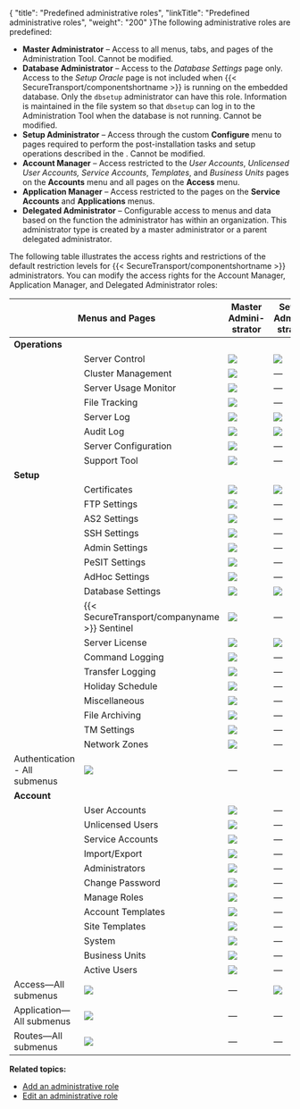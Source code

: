 {
    "title": "Predefined administrative roles",
    "linkTitle": "Predefined administrative roles",
    "weight": "200"
}The following administrative roles are predefined:

-   **Master Administrator** – Access to all menus, tabs, and pages of the Administration Tool. Cannot be modified.
-   **Database Administrator** – Access to the *Database Settings* page only. Access to the *Setup Oracle* page is not included when {{< SecureTransport/componentshortname >}} is running on the embedded database. Only the `dbsetup` administrator can have this role. Information is maintained in the file system so that `dbsetup` can log in to the Administration Tool when the database is not running. Cannot be modified.
-   **Setup Administrator** – Access through the custom **Configure** menu to pages required to perform the post-installation tasks and setup operations described in the . Cannot be modified.
-   **Account Manager** – Access restricted to the *User Accounts*, **Unlicensed User Accounts*, Service Accounts*, *Templates*, and *Business Units* pages on the **Accounts** menu and all pages on the **Access** menu.
-   **Application Manager** – Access restricted to the pages on the **Service Accounts** and **Applications** menus.
-   **Delegated Administrator** – Configurable access to menus and data based on the function the administrator has within an organization. This administrator type is created by a master administrator or a parent delegated administrator.

The following table illustrates the access rights and restrictions of the default restriction levels for {{< SecureTransport/componentshortname  >}} administrators. You can modify the access rights for the Account Manager, Application Manager, and Delegated Administrator roles:

<table>
   <thead>
      <tr>
<th colspan="2" class="HeadE-Column1-Header1">Menus and Pages         </th>
<th style="text-align: center;" class="HeadE-Column1-Header1">Master<br />
Admini-<br />
strator         </th>
<th style="text-align: center;" class="HeadE-Column1-Header1">Setup<br />
Admini-<br />
strator         </th>
<th style="text-align: center;" class="HeadE-Column1-Header1">Account<br />
Manager         </th>
<th style="text-align: center;" class="HeadE-Column1-Header1">Applica-<br />
tion<br />
Manager         </th>
<th style="text-align: center;" class="HeadD-Column1-Header1">Delegated<br />
Admini-<br />
strator         </th>
      </tr>
   </thead>
   <tbody>
      <tr>
         <td><strong>Operations</strong>         </td>
         <td>          </td>
         <td>          </td>
         <td>          </td>
         <td>          </td>
         <td>         </td>
      </tr>
      <tr>
         <td>          </td>
         <td>Server Control         </td>
         <td><img src="/Images/SecureTransport/Checkmark_10x9.png" />         </td>
         <td><img src="/Images/SecureTransport/Checkmark_11x10.png" />         </td>
         <td>—         </td>
         <td>—         </td>
         <td>—         </td>
      </tr>
      <tr>
         <td>          </td>
         <td>Cluster Management         </td>
         <td><img src="/Images/SecureTransport/Checkmark_11x10.png" />         </td>
         <td>—         </td>
         <td>—         </td>
         <td>—         </td>
         <td>—         </td>
      </tr>
      <tr>
         <td>          </td>
         <td>Server Usage Monitor         </td>
         <td><img src="/Images/SecureTransport/Checkmark_11x10.png" />         </td>
         <td>—         </td>
         <td>—         </td>
         <td>—         </td>
         <td>—         </td>
      </tr>
      <tr>
         <td>          </td>
         <td>File Tracking         </td>
         <td><img src="/Images/SecureTransport/Checkmark_11x10.png" />         </td>
         <td>—         </td>
         <td>—         </td>
         <td>—         </td>
         <td><img src="/Images/SecureTransport/Checkmark_11x10.png" />         </td>
      </tr>
      <tr>
         <td>          </td>
         <td>Server Log         </td>
         <td><img src="/Images/SecureTransport/Checkmark_11x10.png" />         </td>
         <td><img src="/Images/SecureTransport/Checkmark_11x10.png" />         </td>
         <td>—         </td>
         <td>—         </td>
         <td>—         </td>
      </tr>
      <tr>
         <td>          </td>
         <td>Audit Log         </td>
         <td><img src="/Images/SecureTransport/Checkmark_11x10.png" />         </td>
         <td><img src="/Images/SecureTransport/Checkmark_11x10.png" />         </td>
         <td>—         </td>
         <td>—         </td>
         <td><img src="/Images/SecureTransport/Checkmark_12x11.png" />         </td>
      </tr>
      <tr>
         <td>          </td>
         <td>Server Configuration         </td>
         <td><img src="/Images/SecureTransport/Checkmark_11x10.png" />         </td>
         <td>—         </td>
         <td>—         </td>
         <td>—         </td>
         <td>—         </td>
      </tr>
      <tr>
         <td>          </td>
         <td>Support Tool         </td>
         <td><img src="/Images/SecureTransport/Checkmark_11x10.png" />         </td>
         <td>—         </td>
         <td>—         </td>
         <td>—         </td>
         <td>—         </td>
      </tr>
      <tr>
         <td><strong>Setup</strong>         </td>
         <td>          </td>
         <td>          </td>
         <td>          </td>
         <td>          </td>
         <td>         </td>
      </tr>
      <tr>
         <td>          </td>
         <td>Certificates         </td>
         <td><img src="/Images/SecureTransport/Checkmark_11x10.png" />         </td>
         <td><img src="/Images/SecureTransport/Checkmark_11x10.png" />         </td>
         <td>—         </td>
         <td>—         </td>
         <td>—         </td>
      </tr>
      <tr>
         <td>          </td>
         <td>FTP Settings         </td>
         <td><img src="/Images/SecureTransport/Checkmark_11x10.png" />         </td>
         <td>—         </td>
         <td>—         </td>
         <td>—         </td>
         <td>—         </td>
      </tr>
      <tr>
         <td>          </td>
         <td>AS2 Settings         </td>
         <td><img src="/Images/SecureTransport/Checkmark_11x10.png" />         </td>
         <td>—         </td>
         <td>—         </td>
         <td>—         </td>
         <td>—         </td>
      </tr>
      <tr>
         <td>          </td>
         <td>SSH Settings         </td>
         <td><img src="/Images/SecureTransport/Checkmark_11x10.png" />         </td>
         <td>—         </td>
         <td>—         </td>
         <td>—         </td>
         <td>—         </td>
      </tr>
      <tr>
         <td>          </td>
         <td>Admin Settings         </td>
         <td><img src="/Images/SecureTransport/Checkmark_11x10.png" />         </td>
         <td>—         </td>
         <td>—         </td>
         <td>—         </td>
         <td>—         </td>
      </tr>
      <tr>
         <td>          </td>
         <td>PeSIT Settings         </td>
         <td><img src="/Images/SecureTransport/Checkmark_11x10.png" />         </td>
         <td>—         </td>
         <td>—         </td>
         <td>—         </td>
         <td>—         </td>
      </tr>
      <tr>
         <td>          </td>
         <td>AdHoc Settings         </td>
         <td><img src="/Images/SecureTransport/Checkmark_11x10.png" />         </td>
         <td>—         </td>
         <td>—         </td>
         <td>—         </td>
         <td>—         </td>
      </tr>
      <tr>
         <td>          </td>
         <td>Database Settings         </td>
         <td><img src="/Images/SecureTransport/Checkmark_11x10.png" />         </td>
         <td><img src="/Images/SecureTransport/Checkmark_11x10.png" />         </td>
         <td>—         </td>
         <td>—         </td>
         <td>—         </td>
      </tr>
      <tr>
         <td>          </td>
         <td>{{< SecureTransport/companyname  >}} Sentinel         </td>
         <td><img src="/Images/SecureTransport/Checkmark_11x10.png" />         </td>
         <td>—         </td>
         <td>—         </td>
         <td>—         </td>
         <td>—         </td>
      </tr>
      <tr>
         <td>          </td>
         <td>Server License         </td>
         <td><img src="/Images/SecureTransport/Checkmark_11x10.png" />         </td>
         <td><img src="/Images/SecureTransport/Checkmark_11x10.png" />         </td>
         <td>—         </td>
         <td>—         </td>
         <td>—         </td>
      </tr>
      <tr>
         <td>          </td>
         <td>Command Logging         </td>
         <td><img src="/Images/SecureTransport/Checkmark_11x10.png" />         </td>
         <td>—         </td>
         <td>—         </td>
         <td>—         </td>
         <td>—         </td>
      </tr>
      <tr>
         <td>          </td>
         <td>Transfer Logging         </td>
         <td><img src="/Images/SecureTransport/Checkmark_11x10.png" />         </td>
         <td>—         </td>
         <td>—         </td>
         <td>—         </td>
         <td>—         </td>
      </tr>
      <tr>
         <td>          </td>
         <td>Holiday Schedule         </td>
         <td><img src="/Images/SecureTransport/Checkmark_11x10.png" />         </td>
         <td>—         </td>
         <td>—         </td>
         <td>—         </td>
         <td>—         </td>
      </tr>
      <tr>
         <td>          </td>
         <td>Miscellaneous         </td>
         <td><img src="/Images/SecureTransport/Checkmark_11x10.png" />         </td>
         <td>—         </td>
         <td>—         </td>
         <td>—         </td>
         <td>—         </td>
      </tr>
      <tr>
         <td>          </td>
         <td>File Archiving         </td>
         <td><img src="/Images/SecureTransport/Checkmark_11x10.png" />         </td>
         <td>—         </td>
         <td>—         </td>
         <td>—         </td>
         <td>—         </td>
      </tr>
      <tr>
         <td>          </td>
         <td>TM Settings         </td>
         <td><img src="/Images/SecureTransport/Checkmark_11x10.png" />         </td>
         <td>—         </td>
         <td>—         </td>
         <td>—         </td>
         <td>—         </td>
      </tr>
      <tr>
         <td>          </td>
         <td>Network Zones         </td>
         <td><img src="/Images/SecureTransport/Checkmark_11x10.png" />         </td>
         <td>—         </td>
         <td>—         </td>
         <td>—         </td>
         <td>—         </td>
      </tr>
      <tr>
         <td>Authentication - All submenus         </td>
         <td><img src="/Images/SecureTransport/Checkmark_11x10.png" />         </td>
         <td>—         </td>
         <td>—         </td>
         <td>—         </td>
         <td>—         </td>
      </tr>
      <tr>
         <td><strong>Account</strong>         </td>
         <td>          </td>
         <td>          </td>
         <td>          </td>
         <td>          </td>
         <td>         </td>
      </tr>
      <tr>
         <td>          </td>
         <td>User Accounts         </td>
         <td><img src="/Images/SecureTransport/Checkmark_11x10.png" />         </td>
         <td>—         </td>
         <td><img src="/Images/SecureTransport/Checkmark_11x10.png" />         </td>
         <td>—         </td>
         <td><img src="/Images/SecureTransport/Checkmark_11x10.png" />         </td>
      </tr>
      <tr>
         <td>          </td>
         <td>Unlicensed Users         </td>
         <td><img src="/Images/SecureTransport/Checkmark_11x10.png" />         </td>
         <td>—         </td>
         <td><img src="/Images/SecureTransport/Checkmark_11x10.png" />         </td>
         <td>—         </td>
         <td><img src="/Images/SecureTransport/Checkmark_11x10.png" />         </td>
      </tr>
      <tr>
         <td>          </td>
         <td>Service Accounts         </td>
         <td><img src="/Images/SecureTransport/Checkmark_11x10.png" />         </td>
         <td>—         </td>
         <td><img src="/Images/SecureTransport/Checkmark_11x10.png" />         </td>
         <td><img src="/Images/SecureTransport/Checkmark_11x10.png" />         </td>
         <td><img src="/Images/SecureTransport/Checkmark_11x10.png" />         </td>
      </tr>
      <tr>
         <td>          </td>
         <td>Import/Export         </td>
         <td><img src="/Images/SecureTransport/Checkmark_11x10.png" />         </td>
         <td>—         </td>
         <td>—         </td>
         <td>—         </td>
         <td><img src="/Images/SecureTransport/Checkmark_11x10.png" />         </td>
      </tr>
      <tr>
         <td>          </td>
         <td>Administrators         </td>
         <td><img src="/Images/SecureTransport/Checkmark_11x10.png" />         </td>
         <td>—         </td>
         <td>—         </td>
         <td>—         </td>
         <td><img src="/Images/SecureTransport/Checkmark_11x10.png" />         </td>
      </tr>
      <tr>
         <td>          </td>
         <td>Change Password         </td>
         <td><img src="/Images/SecureTransport/Checkmark_11x10.png" />         </td>
         <td>—         </td>
         <td>—         </td>
         <td>—         </td>
         <td><img src="/Images/SecureTransport/Checkmark_11x10.png" />         </td>
      </tr>
      <tr>
         <td>          </td>
         <td>Manage Roles         </td>
         <td><img src="/Images/SecureTransport/Checkmark_11x10.png" />         </td>
         <td>—         </td>
         <td>—         </td>
         <td>—         </td>
         <td>—         </td>
      </tr>
      <tr>
         <td>          </td>
         <td>Account Templates         </td>
         <td><img src="/Images/SecureTransport/Checkmark_11x10.png" />         </td>
         <td>—         </td>
         <td><img src="/Images/SecureTransport/Checkmark_11x10.png" />         </td>
         <td>—         </td>
         <td><img src="/Images/SecureTransport/Checkmark_11x10.png" />         </td>
      </tr>
      <tr>
         <td>          </td>
         <td>Site Templates         </td>
         <td><img src="/Images/SecureTransport/Checkmark_11x10.png" />         </td>
         <td>—         </td>
         <td><img src="/Images/SecureTransport/Checkmark_11x10.png" />         </td>
         <td>—         </td>
         <td><img src="/Images/SecureTransport/Checkmark_11x10.png" />         </td>
      </tr>
      <tr>
         <td>          </td>
         <td>System         </td>
         <td><img src="/Images/SecureTransport/Checkmark_11x10.png" />         </td>
         <td>—         </td>
         <td>—         </td>
         <td>—         </td>
         <td><img src="/Images/SecureTransport/Checkmark_11x10.png" />         </td>
      </tr>
      <tr>
         <td>          </td>
         <td>Business Units         </td>
         <td><img src="/Images/SecureTransport/Checkmark_11x10.png" />         </td>
         <td>—         </td>
         <td><img src="/Images/SecureTransport/Checkmark_11x10.png" />         </td>
         <td>—         </td>
         <td><img src="/Images/SecureTransport/Checkmark_11x10.png" />         </td>
      </tr>
      <tr>
         <td>          </td>
         <td>Active Users         </td>
         <td><img src="/Images/SecureTransport/Checkmark_11x10.png" />         </td>
         <td>—         </td>
         <td>—         </td>
         <td>—         </td>
         <td>—         </td>
      </tr>
      <tr>
         <td>Access—All submenus         </td>
         <td><img src="/Images/SecureTransport/Checkmark_11x10.png" />         </td>
         <td>—         </td>
         <td><img src="/Images/SecureTransport/Checkmark_11x10.png" />         </td>
         <td>—         </td>
         <td>—         </td>
      </tr>
      <tr>
         <td>Application—All submenus         </td>
         <td><img src="/Images/SecureTransport/Checkmark_11x10.png" />         </td>
         <td>—         </td>
         <td>—         </td>
         <td><img src="/Images/SecureTransport/Checkmark_11x10.png" />         </td>
         <td><img src="/Images/SecureTransport/Checkmark_11x10.png" />         </td>
      </tr>
      <tr>
         <td>Routes—All submenus         </td>
         <td><img src="/Images/SecureTransport/Checkmark_11x10.png" />         </td>
         <td>—         </td>
         <td>—         </td>
         <td>—         </td>
         <td>—         </td>
      </tr>
   </tbody>
</table>

**Related topics:**

-   <a href="../r_st_add_administrative_role" class="MCXref xref">Add an administrative role</a>
-   <a href="../r_st_edit_administrative_role" class="MCXref xref">Edit an administrative role</a>
